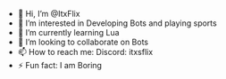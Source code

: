 - 👋 Hi, I’m @ItxFlix
- 👀 I’m interested in Developing Bots and playing sports
- 🌱 I’m currently learning Lua
- 💞️ I’m looking to collaborate on Bots
- 📫 How to reach me: Discord: itxsflix 
- ⚡ Fun fact: I am Boring 
